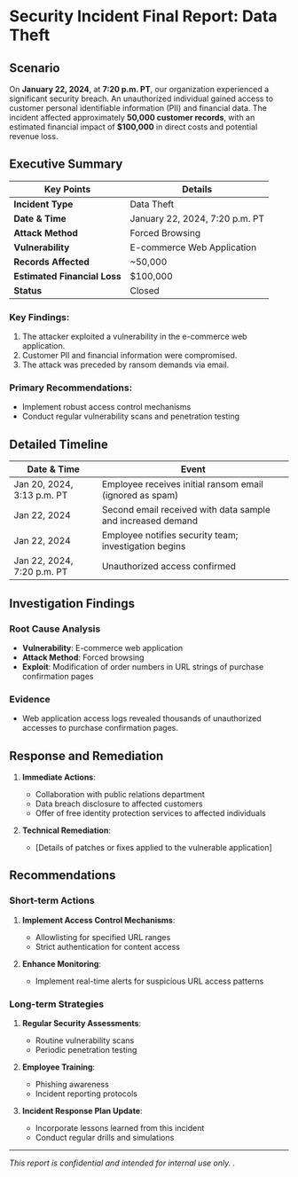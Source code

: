 # Security Incident Final Report: Data Theft

## Scenario

On **January 22, 2024**, at **7:20 p.m. PT**, our organization experienced a significant security breach. An unauthorized individual gained access to customer personal identifiable information (PII) and financial data. The incident affected approximately **50,000 customer records**, with an estimated financial impact of **$100,000** in direct costs and potential revenue loss.

## Executive Summary

| Key Points | Details |
|------------|---------|
| **Incident Type** | Data Theft |
| **Date & Time** | January 22, 2024, 7:20 p.m. PT |
| **Attack Method** | Forced Browsing |
| **Vulnerability** | E-commerce Web Application |
| **Records Affected** | ~50,000 |
| **Estimated Financial Loss** | $100,000 |
| **Status** | Closed |

### Key Findings:
1. The attacker exploited a vulnerability in the e-commerce web application.
2. Customer PII and financial information were compromised.
3. The attack was preceded by ransom demands via email.

### Primary Recommendations:
- Implement robust access control mechanisms
- Conduct regular vulnerability scans and penetration testing

## Detailed Timeline

| Date & Time | Event |
|-------------|-------|
| Jan 20, 2024, 3:13 p.m. PT | Employee receives initial ransom email (ignored as spam) |
| Jan 22, 2024 | Second email received with data sample and increased demand |
| Jan 22, 2024 | Employee notifies security team; investigation begins |
| Jan 22, 2024, 7:20 p.m. PT | Unauthorized access confirmed |

## Investigation Findings

### Root Cause Analysis
- **Vulnerability**: E-commerce web application
- **Attack Method**: Forced browsing
- **Exploit**: Modification of order numbers in URL strings of purchase confirmation pages

### Evidence
- Web application access logs revealed thousands of unauthorized accesses to purchase confirmation pages.

## Response and Remediation

1. **Immediate Actions**:
   - Collaboration with public relations department
   - Data breach disclosure to affected customers
   - Offer of free identity protection services to affected individuals

2. **Technical Remediation**:
   - [Details of patches or fixes applied to the vulnerable application]

## Recommendations

### Short-term Actions
1. **Implement Access Control Mechanisms**:
   - Allowlisting for specified URL ranges
   - Strict authentication for content access

2. **Enhance Monitoring**:
   - Implement real-time alerts for suspicious URL access patterns

### Long-term Strategies
1. **Regular Security Assessments**:
   - Routine vulnerability scans
   - Periodic penetration testing

2. **Employee Training**:
   - Phishing awareness
   - Incident reporting protocols

3. **Incident Response Plan Update**:
   - Incorporate lessons learned from this incident
   - Conduct regular drills and simulations

---

*This report is confidential and intended for internal use only. .*